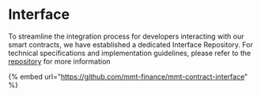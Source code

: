 # Interface

To streamline the integration process for developers interacting with our smart contracts, we have established a dedicated Interface Repository. For technical specifications and implementation guidelines, please refer to the[ repository](https://github.com/mmt-finance/mmt-contract-interface) for more information

{% embed url="https://github.com/mmt-finance/mmt-contract-interface" %}
